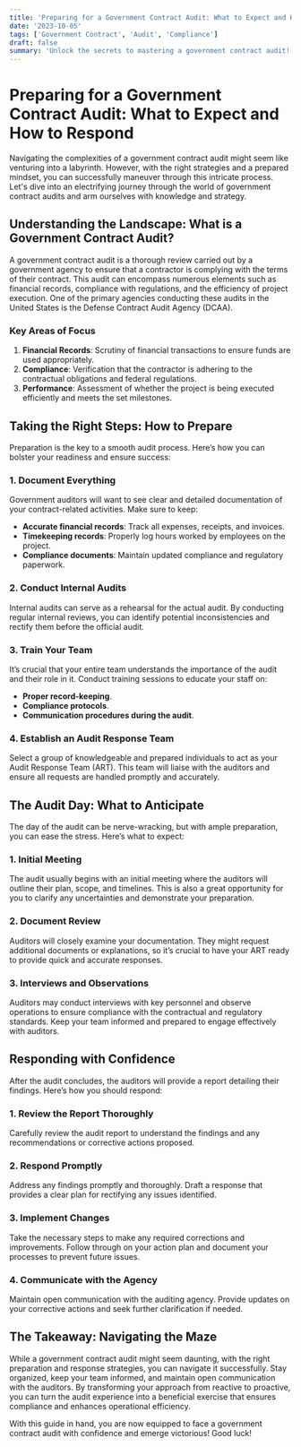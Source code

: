 ```yaml
---
title: 'Preparing for a Government Contract Audit: What to Expect and How to Respond'
date: '2023-10-05'
tags: ['Government Contract', 'Audit', 'Compliance']
draft: false
summary: 'Unlock the secrets to mastering a government contract audit! Get the ultimate guide on what to expect, how to prepare, and how to come out on top.'
---
```


# Preparing for a Government Contract Audit: What to Expect and How to Respond

Navigating the complexities of a government contract audit might seem like venturing into a labyrinth. However, with the right strategies and a prepared mindset, you can successfully maneuver through this intricate process. Let's dive into an electrifying journey through the world of government contract audits and arm ourselves with knowledge and strategy. 

## Understanding the Landscape: What is a Government Contract Audit?

A government contract audit is a thorough review carried out by a government agency to ensure that a contractor is complying with the terms of their contract. This audit can encompass numerous elements such as financial records, compliance with regulations, and the efficiency of project execution. One of the primary agencies conducting these audits in the United States is the Defense Contract Audit Agency (DCAA).

### Key Areas of Focus

1. **Financial Records**: Scrutiny of financial transactions to ensure funds are used appropriately.
2. **Compliance**: Verification that the contractor is adhering to the contractual obligations and federal regulations.
3. **Performance**: Assessment of whether the project is being executed efficiently and meets the set milestones.

## Taking the Right Steps: How to Prepare

Preparation is the key to a smooth audit process. Here’s how you can bolster your readiness and ensure success:

### 1. **Document Everything**

Government auditors will want to see clear and detailed documentation of your contract-related activities. Make sure to keep:

- **Accurate financial records**: Track all expenses, receipts, and invoices.
- **Timekeeping records**: Properly log hours worked by employees on the project.
- **Compliance documents**: Maintain updated compliance and regulatory paperwork.

### 2. **Conduct Internal Audits**

Internal audits can serve as a rehearsal for the actual audit. By conducting regular internal reviews, you can identify potential inconsistencies and rectify them before the official audit.

### 3. **Train Your Team**

It’s crucial that your entire team understands the importance of the audit and their role in it. Conduct training sessions to educate your staff on:
   
- **Proper record-keeping**.
- **Compliance protocols**.
- **Communication procedures during the audit**.

### 4. **Establish an Audit Response Team**

Select a group of knowledgeable and prepared individuals to act as your Audit Response Team (ART). This team will liaise with the auditors and ensure all requests are handled promptly and accurately.

## The Audit Day: What to Anticipate

The day of the audit can be nerve-wracking, but with ample preparation, you can ease the stress. Here’s what to expect:

### 1. **Initial Meeting**

The audit usually begins with an initial meeting where the auditors will outline their plan, scope, and timelines. This is also a great opportunity for you to clarify any uncertainties and demonstrate your preparation.

### 2. **Document Review**

Auditors will closely examine your documentation. They might request additional documents or explanations, so it’s crucial to have your ART ready to provide quick and accurate responses.

### 3. **Interviews and Observations**

Auditors may conduct interviews with key personnel and observe operations to ensure compliance with the contractual and regulatory standards. Keep your team informed and prepared to engage effectively with auditors.

## Responding with Confidence

After the audit concludes, the auditors will provide a report detailing their findings. Here’s how you should respond:

### 1. **Review the Report Thoroughly**

Carefully review the audit report to understand the findings and any recommendations or corrective actions proposed.

### 2. **Respond Promptly**

Address any findings promptly and thoroughly. Draft a response that provides a clear plan for rectifying any issues identified.

### 3. **Implement Changes**

Take the necessary steps to make any required corrections and improvements. Follow through on your action plan and document your processes to prevent future issues.

### 4. **Communicate with the Agency**

Maintain open communication with the auditing agency. Provide updates on your corrective actions and seek further clarification if needed.

## The Takeaway: Navigating the Maze

While a government contract audit might seem daunting, with the right preparation and response strategies, you can navigate it successfully. Stay organized, keep your team informed, and maintain open communication with the auditors. By transforming your approach from reactive to proactive, you can turn the audit experience into a beneficial exercise that ensures compliance and enhances operational efficiency.

With this guide in hand, you are now equipped to face a government contract audit with confidence and emerge victorious! Good luck!